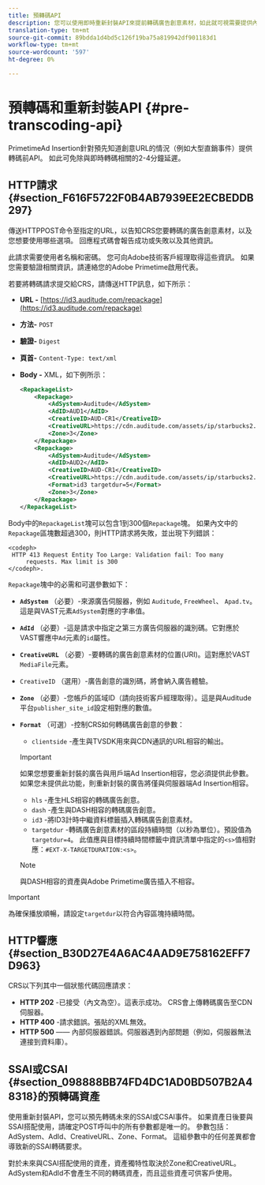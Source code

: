 ```yaml
---
title: 預轉碼API
description: 您可以使用即時重新封裝API來提前轉碼廣告創意素材，如此就可視需要提供內容相容版本，避免與即時(JIT)重新封裝相關的2-4分鐘延遲。
translation-type: tm+mt
source-git-commit: 89bdda1d4bd5c126f19ba75a819942df901183d1
workflow-type: tm+mt
source-wordcount: '597'
ht-degree: 0%

---
```



# 預轉碼和重新封裝API {#pre-transcoding-api}

PrimetimeAd Insertion針對預先知道創意URL的情況（例如大型直銷事件）提供轉碼前API。  如此可免除與即時轉碼相關的2-4分鐘延遲。

## HTTP請求{#section_F616F5722F0B4AB7939EE2ECBEDDB297}

傳送HTTPPOST命令至指定的URL，以告知CRS您要轉碼的廣告創意素材，以及您想要使用哪些選項。 回應程式碼會報告成功或失敗以及其他資訊。

此請求需要使用者名稱和密碼。 您可向Adobe技術客戶經理取得這些資訊。 如果您需要驗證相關資訊，請連絡您的Adobe Primetime啟用代表。

若要將轉碼請求提交給CRS，請傳送HTTP訊息，如下所示：

* **URL -** [https://id3.auditude.com/repackage](https://id3.auditude.com/repackage)

* **方法-** `POST`

* **驗證-** `Digest`

* **頁首-** `Content-Type: text/xml`

* **Body -** XML，如下例所示：

   ```xml
   <RepackageList>
       <Repackage>
           <AdSystem>Auditude</AdSystem>
           <AdID>AUD1</AdID>
           <CreativeID>AUD-CR1</CreativeID>
           <CreativeURL>https://cdn.auditude.com/assets/ip/starbucks2.mp4</CreativeURL>
           <Zone>3</Zone>
       </Repackage>
       <Repackage>
           <AdSystem>Auditude</AdSystem>
           <AdID>AUD2</AdID>
           <CreativeID>AUD-CR1</CreativeID>
           <CreativeURL>https://cdn.auditude.com/assets/ip/starbucks2.mp4</CreativeURL>
           <Format>id3 targetdur=5</Format>
           <Zone>3</Zone>
       </Repackage>
   </RepackageList>
   ```

Body中的`RepackageList`塊可以包含1到300個`Repackage`塊。 如果內文中的`Repackage`區塊數超過300，則HTTP請求將失敗，並出現下列錯誤：

```
<codeph>
 HTTP 413 Request Entity Too Large: Validation fail: Too many
     requests. Max limit is 300
</codeph>.
```


`Repackage`塊中的必需和可選參數如下：

* **`AdSystem`** （必要）-來源廣告伺服器，例如 `Auditude`, `FreeWheel`、 `Apad.tv`。這是與VAST元素`AdSystem`對應的字串值。

* **`AdId`** （必要）-這是請求中指定之第三方廣告伺服器的識別碼。它對應於VAST響應中`Ad`元素的`id`屬性。

* **`CreativeURL`** （必要）-要轉碼的廣告創意素材的位置(URI)。這對應於VAST `MediaFile`元素。

* `CreativeID` （選用）-廣告創意的識別碼，將會納入廣告體驗。
* **`Zone`** （必要）-您帳戶的區域ID（請向技術客戶經理取得）。這是與Auditude平台`publisher_site_id`設定相對應的數值。

* **`Format`** （可選）-控制CRS如何轉碼廣告創意的參數：

   * `clientside` -產生與TVSDK用來與CDN通訊的URL相容的輸出。
   >[!IMPORTANT]
   >
   >如果您想要重新封裝的廣告與用戶端Ad Insertion相容，您必須提供此參數。 如果您未提供此功能，則重新封裝的廣告將僅與伺服器端Ad Insertion相容。

   * `hls` -產生HLS相容的轉碼廣告創意。
   * `dash` -產生與DASH相容的轉碼廣告創意。
   * `id3` -將ID3計時中繼資料標籤插入轉碼廣告創意素材。
   * `targetdur` -轉碼廣告創意素材的區段持續時間（以秒為單位）。預設值為`targetdur=4`。 此值應與目標持續時間標籤中資訊清單中指定的`<s>`值相對應：`#EXT-X-TARGETDURATION:<s>`。

   >[!NOTE]
   >
   >與DASH相容的資產與Adobe Primetime廣告插入不相容。

>[!IMPORTANT]
>
>為確保播放順暢，請設定`targetdur`以符合內容區塊持續時間。

## HTTP響應{#section_B30D27E4A6AC4AAD9E758162EFF7D963}

CRS以下列其中一個狀態代碼回應請求：

* **HTTP 202** -已接受（內文為空）。這表示成功。 CRS會上傳轉碼廣告至CDN伺服器。
* **HTTP 400** -請求錯誤。張貼的XML無效。
* **HTTP 500**  —— 內部伺服器錯誤。伺服器遇到內部問題（例如，伺服器無法連接到資料庫）。

## SSAI或CSAI {#section_098888BB74FD4DC1AD0BD507B2A48318}的預轉碼資產

使用重新封裝API，您可以預先轉碼未來的SSAI或CSAI事件。 如果資產日後要與SSAI搭配使用，請確定POST呼叫中的所有參數都是唯一的。 參數包括：AdSystem、AdId、CreativeURL、Zone、Format。 這組參數中的任何差異都會導致新的SSAI轉碼要求。

對於未來與CSAI搭配使用的資產，資產獨特性取決於Zone和CreativeURL。 AdSystem和AdId不會產生不同的轉碼資產，而且這些資產可供客戶使用。
